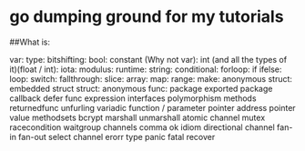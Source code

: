 # go dumping ground for my tutorials

##What is:

var:
type:
bitshifting:
bool:
constant (Why not var):
int (and all the types of it)(float / int):
iota:
modulus:
runtime:
string:
conditional:
forloop:
if ifelse:
loop:
switch:
fallthrough:
slice:
array:
map:
range:
make:
anonymous struct:
embedded struct
struct:
anonymous func:
package
exported package
callback
defer
func expression
interfaces
polymorphism
methods
returnedfunc
unfurling
variadic function / parameter
pointer address
pointer value
methodsets
bcrypt
marshall
unmarshall
atomic
channel
mutex
racecondition
waitgroup
channels
comma ok idiom
directional channel
fan-in
fan-out
select channel
erorr type
panic
fatal
recover
